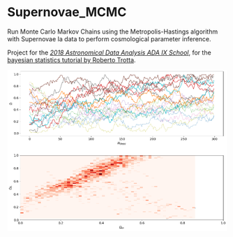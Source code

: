 # Supernovae_MCMC

Run Monte Carlo Markov Chains using the Metropolis-Hastings algorithm with Supernovae Ia data to perform cosmological parameter inference.

Project for the [*2018 Astronomical Data Analysis ADA IX School*](http://ada.cosmostat.org/), for the [bayesian statistics tutorial by Roberto Trotta](https://github.com/ADAIX/Bayesian-Tutorial).

![MCMC chains](Plot_SNIa_MCMC.png)
